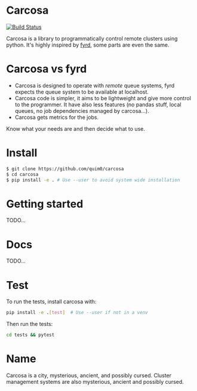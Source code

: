 # Carcosa

[![Build Status](https://travis-ci.com/quim0/carcosa.svg?branch=master)](https://travis-ci.com/quim0/carcosa)

Carcosa is a library to programmatically control remote clusters using python.
It's highly inspired by [fyrd](https://github.com/MikeDacre/fyrd), some parts
are even the same.

# Carcosa vs fyrd

* Carcosa is designed to operate with *remote* queue systems, fyrd expects the
  queue system to be available at localhost.
* Carcosa code is simpler, it aims to be lightweight and give more control to
  the programmer. It have also less features (no pandas stuff, local queues, no
  job dependencies managed by carcosa...).
* Carcosa gets metrics for the jobs.

Know what your needs are and then decide what to use.

# Install

``` bash
$ git clone https://github.com/quim0/carcosa
$ cd carcosa
$ pip install -e . # Use --user to avoid system wide installation
```

# Getting started

TODO...

# Docs

TODO...

# Test

To run the tests, install carcosa with:

``` bash
pip install -e .[test]  # Use --user if not in a venv
```

Then run the tests:

``` bash
cd tests && pytest
```

# Name

Carcosa is a city, mysterious, ancient, and possibly cursed. Cluster management
systems are also mysterious, ancient and possibly cursed.
